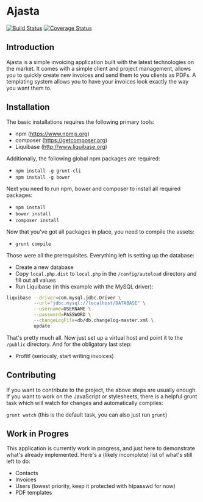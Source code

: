 Ajasta
======

[![Build Status](https://api.travis-ci.org/DASPRiD/Ajasta.png?branch=master)](http://travis-ci.org/DASPRiD/Ajasta)
[![Coverage Status](https://coveralls.io/repos/DASPRiD/Ajasta/badge.png)](https://coveralls.io/r/DASPRiD/Ajasta)

Introduction
------------
Ajasta is a simple invoicing application built with the latest technologies on
the market. It comes with a simple client and project management, allows you to
quickly create new invoices and send them to you clients as PDFs. A templating
system allows you to have your invoices look exactly the way you want them to.

Installation
------------
The basic installations requires the following primary tools:
 - npm (https://www.npmjs.org)
 - composer (https://getcomposer.org)
 - Liquibase (http://www.liquibase.org)

Additionally, the following global npm packages are required:
 - ```npm install -g grunt-cli```
 - ```npm install -g bower```

Next you need to run npm, bower and composer to install all required packages:
 - ```npm install```
 - ```bower install```
 - ```composer install```

Now that you've got all packages in place, you need to compile the assets:
 - ```grunt compile```

Those were all the prerequisites. Everything left is setting up the database:
 - Create a new database
 - Copy ```local.php.dist``` to ```local.php``` in the ```/config/autoload```
   directory and fill out all values
 - Run Liquibase (in this example with the MySQL driver):
```sh
liquibase --driver=com.mysql.jdbc.Driver \
          --url="jdbc:mysql://localhost/DATABASE" \
          --username=USERNAME \
          --password=PASSWORD \
          --changeLogFile=db/db.changelog-master.xml \
          update
```

That's pretty much all. Now just set up a virtual host and point it to the
```/public``` directory. And for the obligatory last step:

 - Profit! (seriously, start writing invoices)

Contributing
------------
If you want to contribute to the project, the above steps are usually enough. If
you want to work on the JavaScript or stylesheets, there is a helpful grunt task
which will watch for changes and automatically compiles:

```grunt watch``` (this is the default task, you can also just run ```grunt```)

Work in Progres
---------------
This application is currently work in progress, and just here to demonstrate
what's already implemented. Here's a (likely incomplete) list of what's still
left to do:

- Contacts
- Invoices
- Users (lowest priority, keep it protected with htpasswd for now)
- PDF templates
